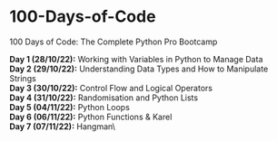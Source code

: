 # 100-Days-of-Code
100 Days of Code: The Complete Python Pro Bootcamp

**Day 1 (28/10/22):** Working with Variables in Python to Manage Data\
**Day 2 (29/10/22):** Understanding Data Types and How to Manipulate Strings\
**Day 3 (30/10/22):** Control Flow and Logical Operators\
**Day 4 (31/10/22):** Randomisation and Python Lists\
**Day 5 (04/11/22):** Python Loops\
**Day 6 (06/11/22):** Python Functions & Karel\
**Day 7 (07/11/22):** Hangman\
